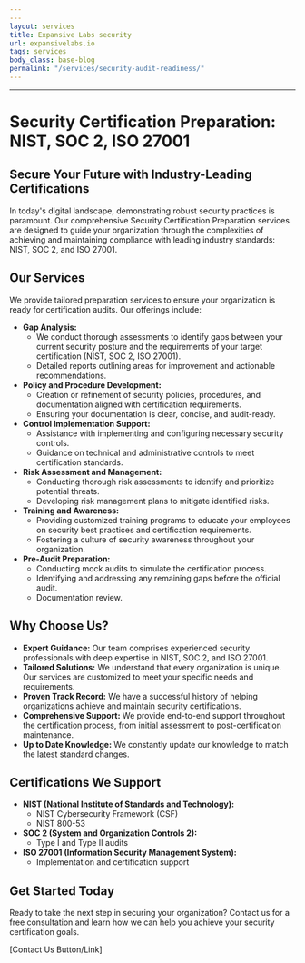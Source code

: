 ```yaml
---
---
layout: services
title: Expansive Labs security
url: expansivelabs.io
tags: services
body_class: base-blog
permalink: "/services/security-audit-readiness/"
---
```

---
# Security Certification Preparation: NIST, SOC 2, ISO 27001

## Secure Your Future with Industry-Leading Certifications

In today's digital landscape, demonstrating robust security practices is paramount. Our comprehensive Security Certification Preparation services are designed to guide your organization through the complexities of achieving and maintaining compliance with leading industry standards: NIST, SOC 2, and ISO 27001.

## Our Services

We provide tailored preparation services to ensure your organization is ready for certification audits. Our offerings include:

* **Gap Analysis:**
    * We conduct thorough assessments to identify gaps between your current security posture and the requirements of your target certification (NIST, SOC 2, ISO 27001).
    * Detailed reports outlining areas for improvement and actionable recommendations.
* **Policy and Procedure Development:**
    * Creation or refinement of security policies, procedures, and documentation aligned with certification requirements.
    * Ensuring your documentation is clear, concise, and audit-ready.
* **Control Implementation Support:**
    * Assistance with implementing and configuring necessary security controls.
    * Guidance on technical and administrative controls to meet certification standards.
* **Risk Assessment and Management:**
    * Conducting thorough risk assessments to identify and prioritize potential threats.
    * Developing risk management plans to mitigate identified risks.
* **Training and Awareness:**
    * Providing customized training programs to educate your employees on security best practices and certification requirements.
    * Fostering a culture of security awareness throughout your organization.
* **Pre-Audit Preparation:**
    * Conducting mock audits to simulate the certification process.
    * Identifying and addressing any remaining gaps before the official audit.
    * Documentation review.

## Why Choose Us?

* **Expert Guidance:** Our team comprises experienced security professionals with deep expertise in NIST, SOC 2, and ISO 27001.
* **Tailored Solutions:** We understand that every organization is unique. Our services are customized to meet your specific needs and requirements.
* **Proven Track Record:** We have a successful history of helping organizations achieve and maintain security certifications.
* **Comprehensive Support:** We provide end-to-end support throughout the certification process, from initial assessment to post-certification maintenance.
* **Up to Date Knowledge:** We constantly update our knowledge to match the latest standard changes.

## Certifications We Support

* **NIST (National Institute of Standards and Technology):**
    * NIST Cybersecurity Framework (CSF)
    * NIST 800-53
* **SOC 2 (System and Organization Controls 2):**
    * Type I and Type II audits
* **ISO 27001 (Information Security Management System):**
    * Implementation and certification support

## Get Started Today

Ready to take the next step in securing your organization? Contact us for a free consultation and learn how we can help you achieve your security certification goals.

[Contact Us Button/Link]
